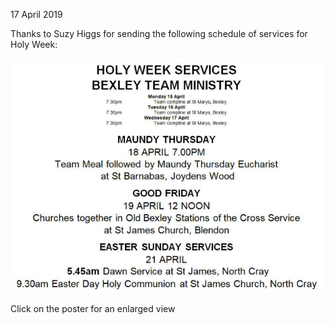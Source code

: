 17 April 2019

Thanks to Suzy Higgs for sending the following schedule of services for Holy Week:

[](http://www.northcrayresidents.org.uk/posters/poster268.pdf)

![Image](images/nm0746_1.png)

Click on the poster for an enlarged view
